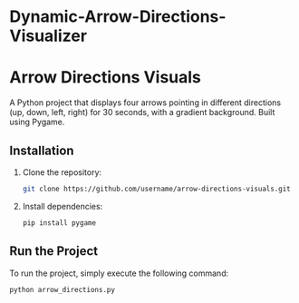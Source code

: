# Dynamic-Arrow-Directions-Visualizer

# Arrow Directions Visuals

A Python project that displays four arrows pointing in different directions (up, down, left, right) for 30 seconds, with a gradient background. Built using Pygame.

## Installation

1. Clone the repository:
   ```bash
   git clone https://github.com/username/arrow-directions-visuals.git
   ```

2. Install dependencies:
   ```bash
   pip install pygame
   ```

## Run the Project

To run the project, simply execute the following command:
```bash
python arrow_directions.py
